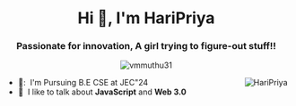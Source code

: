 <h1 align="center">Hi 👋, I'm HariPriya</h1>
<h3 align="center">Passionate for innovation, A girl trying to figure-out stuff!!</h3>

<p align="center"> <img src="https://komarev.com/ghpvc/?username=Hari-Bombon&label=Profile%20views&color=0e75b6&style=flat" alt="vmmuthu31" /> </p>
<a href="#HariBomban-title">
  <img src="https://github-readme-stats.vercel.app/api?username=Hari-Bombon&show_icons=true&theme=react&count_private=true&include_all_commits=true" alt="HariPriya" align="right" />
</a>

- 🏫: &nbsp;I'm Pursuing B.E CSE at JEC"24
- :speech_balloon: &nbsp;I like to talk about **JavaScript** and **Web 3.0**







 
